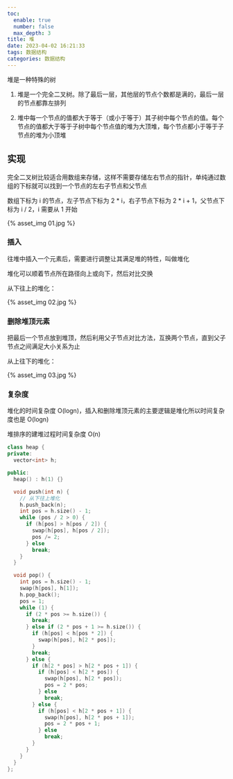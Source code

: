 ```yaml
---
toc:
  enable: true
  number: false
  max_depth: 3
title: 堆
date: 2023-04-02 16:21:33
tags: 数据结构
categories: 数据结构
---
```


堆是一种特殊的树

1. 堆是一个完全二叉树。除了最后一层，其他层的节点个数都是满的，最后一层的节点都靠左排列

2. 堆中每一个节点的值都大于等于（或小于等于）其子树中每个节点的值。每个节点的值都大于等于子树中每个节点值的堆为大顶堆，每个节点都小于等于子节点的堆为小顶堆

## 实现

完全二叉树比较适合用数组来存储，这样不需要存储左右节点的指针，单纯通过数组的下标就可以找到一个节点的左右子节点和父节点

数组下标为 i 的节点，左子节点下标为 2 * i，右子节点下标为 2 * i + 1，父节点下标为 i / 2，i 需要从 1 开始

{% asset_img 01.jpg %}

### 插入

往堆中插入一个元素后，需要进行调整让其满足堆的特性，叫做堆化

堆化可以顺着节点所在路径向上或向下，然后对比交换

从下往上的堆化：

{% asset_img 02.jpg %}

### 删除堆顶元素

把最后一个节点放到堆顶，然后利用父子节点对比方法，互换两个节点，直到父子节点之间满足大小关系为止

从上往下的堆化：

{% asset_img 03.jpg %}

### 复杂度

堆化的时间复杂度 O(logn)，插入和删除堆顶元素的主要逻辑是堆化所以时间复杂度也是 O(logn)

堆排序的建堆过程时间复杂度 O(n)

```cpp
class heap {
private:
  vector<int> h;

public:
  heap() : h(1) {}

  void push(int n) {
    // 从下往上堆化
    h.push_back(n);
    int pos = h.size() - 1;
    while (pos / 2 > 0) {
      if (h[pos] > h[pos / 2]) {
        swap(h[pos], h[pos / 2]);
        pos /= 2;
      } else
        break;
    }
  }

  void pop() {
    int pos = h.size() - 1;
    swap(h[pos], h[1]);
    h.pop_back();
    pos = 1;
    while (1) {
      if (2 * pos >= h.size()) {
        break;
      } else if (2 * pos + 1 >= h.size()) {
        if (h[pos] < h[pos * 2]) {
          swap(h[pos], h[2 * pos]);
        }
        break;
      } else {
        if (h[2 * pos] > h[2 * pos + 1]) {
          if (h[pos] < h[2 * pos]) {
            swap(h[pos], h[2 * pos]);
            pos = 2 * pos;
          } else
            break;
        } else {
          if (h[pos] < h[2 * pos + 1]) {
            swap(h[pos], h[2 * pos + 1]);
            pos = 2 * pos + 1;
          } else
            break;
        }
      }
    }
  }
};
```